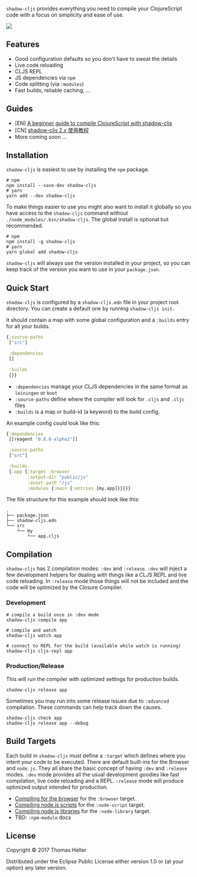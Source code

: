 `shadow-cljs` provides everything you need to compile your ClojureScript code with a focus on simplicity and ease of use.

[![](https://img.shields.io/badge/Clojurians-shadow--cljs-lightgrey.svg)](https://clojurians.slack.com/messages/C6N245JGG/)


## Features

- Good configuration defaults so you don't have to sweat the details
- Live code reloading
- CLJS REPL
- JS dependencies via `npm`
- Code splitting (via `:modules`)
- Fast builds, reliable caching, ...


## Guides

- [EN] [A beginner guide to compile ClojureScript with shadow-cljs](https://medium.com/@jiyinyiyong/a-beginner-guide-to-compile-clojurescript-with-shadow-cljs-26369190b786)
- [CN] [shadow-cljs 2.x 使用教程](https://segmentfault.com/a/1190000011499210)
- More coming soon ...


## Installation

`shadow-cljs` is easiest to use by installing the `npm` package.

```
# npm
npm install --save-dev shadow-cljs
# yarn
yarn add --dev shadow-cljs
```

To make things easier to use you might also want to install it globally so you have access to the `shadow-cljs` command without `./node_modules/.bin/shadow-cljs`. The global install is optional but recommended.

```
# npm
npm install -g shadow-cljs
# yarn
yarn global add shadow-cljs
```

`shadow-cljs` will always use the version installed in your project, so you can keep track of the version you want to use in your `package.json`.

## Quick Start

`shadow-cljs` is configured by a `shadow-cljs.edn` file in your project root directory. You can create a default one by running `shadow-cljs init`.

It should contain a map with some global configuration and a `:builds` entry for all your builds.


```clojure
{:source-paths
 ["src"]

 :dependencies
 []

 :builds
 {}}
```
- `:dependencies` manage your CLJS dependencies in the same format as `leiningen` or `boot`
- `:source-paths` define where the compiler will look for `.cljs` and `.cljc` files
- `:builds` is a map or build-id (a keyword) to the build config.

An example config could look like this:

```clojure
{:dependencies
 [[reagent "0.8.0-alpha2"]]

 :source-paths
 ["src"]

 :builds
 {:app {:target :browser
        :output-dir "public/js"
        :asset-path "/js"
        :modules {:main {:entries [my.app]}}}}}
```

The file structure for this example should look like this:
```
.
├── package.json
├── shadow-cljs.edn
└── src
    └── my
        └── app.cljs
```

## Compilation

`shadow-cljs` has 2 compilation modes: `:dev` and `:release`. `:dev` will inject a few development helpers for dealing with things like a CLJS REPL and live code reloading. In `:release` mode those things will not be included and the code will be optimized by the Closure Compiler.

### Development

```
# compile a build once in :dev mode
shadow-cljs compile app

# compile and watch
shadow-cljs watch app

# connect to REPL for the build (available while watch is running)
shadow-cljs cljs-repl app
```

### Production/Release

This will run the compiler with optimized settings for production builds.

```
shadow-cljs release app
```

Sometimes you may run into some release issues due to `:advanced` compilation. These commands can help track down the causes.

```
shadow-cljs check app
shadow-cljs release app --debug
```

## Build Targets

Each build in `shadow-cljs` must define a `:target` which defines where you intent your code to be executed. There are default built-ins for the Browser and `node.js`. They all share the basic concept of having `:dev` and `:release` modes. `:dev` mode provides all the usual development goodies like fast compilation, live code reloading and a REPL. `:release` mode will produce optimized output intended for production.

- [Compiling for the browser](https://github.com/thheller/shadow-cljs/wiki/ClojureScript-for-the-browser) for the `:browser` target.
- [Compiling node.js scripts](https://github.com/thheller/shadow-cljs/wiki/ClojureScript-for-node.js-scripts) for the `:node-script` target.
- [Compiling node.js libraries](https://github.com/thheller/shadow-cljs/wiki/ClojureScript-for-node.js-libraries) for the `:node-library` target.
- TBD: `:npm-module` docs


## License

Copyright © 2017 Thomas Heller

Distributed under the Eclipse Public License either version 1.0 or (at
your option) any later version.
